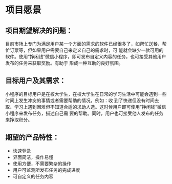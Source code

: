 # 项目愿景

## 项目期望解决的问题：

目前市场上专门为满足用户某一个方面的需求的软件已经很多了，如帮忙送餐、帮忙订票等，但如果用户需要自己来定义自己的需求时，可
能就会缺少一款可用的软件。使用”挣闲钱”微信小程序，即可发布自定义内容的任务，也可接受其他用户发布的任务来获取奖励。有助于
形成一种互助的良好氛围。

## 目标用户及其需求：

小程序的目标用户是在校大学生，在校大学生在日常的学习生活中可能会遇到一些时间上发生冲突的事情或者需要帮助的情况，例如：收
到了快递但没有时间去取、学习上遇到困难但不知道合适的求助人选。这时候用户即可使用”挣闲钱”微信小程序来发布任务，描述自己需
要的帮助。同时，用户也可接受他人发布的任务来挣取积分。

## 期望的产品特性：
* 快速登录  
* 界面简洁，操作易懂  
* 使用方便，不需要繁杂的操作  
* 用户可监测所发布任务的完成进度  
* 可自定义的任务内容  
